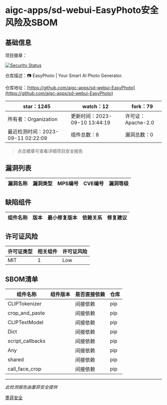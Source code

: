 # aigc-apps/sd-webui-EasyPhoto安全风险及SBOM

## 基础信息

项目徽章：

[![Security Status](https://www.murphysec.com/platform3/v31/badge/1700937438695571456.svg)](https://www.murphysec.com/console/report/1699849632023887872/1700937438695571456)

仓库描述：📷 EasyPhoto | Your Smart AI Photo Generator.

仓库地址：[https://github.com/aigc-apps/sd-webui-EasyPhoto](https://github.com/aigc-apps/sd-webui-EasyPhoto)

| star：1245 | watch：12 | fork：79 |
| ----------- | -------------- | ------------ |
| 所有者：Organization | 更新时间：2023-09-10 13:44:19 | 许可证：Apache-2.0 |
| 最近检测时间：2023-09-11 02:22:09 | 组件总数：8 | 漏洞总数：0 |

> 点击徽章可查看详细项目安全报告



## 漏洞列表

| 漏洞名称 | 漏洞类型 | MPS编号 | CVE编号 | 漏洞等级 |
| ------- | ------ | ------- | ------ | ----- |





## 缺陷组件

| 组件名称 | 版本 | 最小修复版本 | 依赖关系 | 修复建议 |
| -------- | ---- | ------------ | -------- | -------- |





## 许可证风险

| 许可证类型 | 相关组件 | 许可证风险 |
| ---------- | -------- | ---------- |
|MIT|1|Low|




## SBOM清单

| 组件名称 | 组件版本 | 是否直接依赖 | 仓库 |
| -------- | -------- | ------------ | ---- |
|CLIPTokenizer||间接依赖|pip|
|crop_and_paste||间接依赖|pip|
|CLIPTextModel||间接依赖|pip|
|Dict||间接依赖|pip|
|script_callbacks||间接依赖|pip|
|Any||间接依赖|pip|
|shared||间接依赖|pip|
|call_face_crop||间接依赖|pip|


------

*此检测报告由墨菲安全提供*

[墨菲安全](www.murphysec.com)